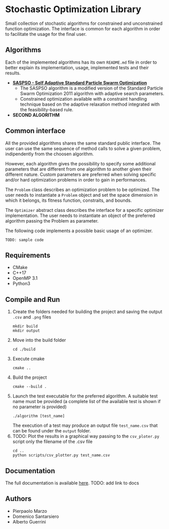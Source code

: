 # Stochastic Optimization Library
Small collection of stochastic algorithms for constrained and unconstrained function optimization. The interface is common for each algorithm in order to facilitate the usage for the final user.


## Algorithms
Each of the implemented algorithms has its own ```README.md``` file in order to better explain its implementation, usage, implemented tests and their results.
- [**SASPSO - Self Adaptive Standard Particle Swarm Optimization**](include/SASPSO/README.md)
  - The SASPSO algorithm is a modified version of the Standard Particle Swarm Optimization 2011 algorithm with adaptive search parameters.
  - Constrained optimization available with a constraint handling technique based on the adaptive relaxation method integrated with the feasibility-based rule.
- **SECOND ALGORITHM**

## Common interface
All the provided algorithms shares the same standard public interface. The user can use the same sequence of method calls to solve a given problem, indipendently from the choosen algorithm.

However, each algorithm gives the possibility to specify some additional parameters that are different from one algorithm to another given their different nature.
Custom parameters are preferred when solving specific and/or hard optimization problems in order to gain in performances.

The ```Problem``` class describes an optimization problem to be optimized. The user needs to instantiate a ```Problem``` object and set the space dimension in which it belongs, its fitness function, constraits, and bounds.

The ```Optimizer``` abstract class describes the interface for a specific optimizer implementation. The user needs to instantiate an object of the preferred algorithm passing the Problem as parameter.

The following code implements a possible basic usage of an optimizer.
```
TODO: sample code
```

## Requirements
- CMake
- C++17
- OpenMP 3.1
- Python3

## Compile and Run
1. Create the folders needed for building the project and saving the output `.csv` and `.png` files
   ```
   mkdir build
   mkdir output
   ```
2. Move into the build folder
   ```
   cd ./build
   ```
3. Execute cmake
   ```
   cmake ..
   ```
4. Build the project
   ```
   cmake --build .
   ```
5. Launch the test executable for the preferred algorithm. A suitable test name must be provided (a complete list of the available test is shown if no parameter is provided)
   ```
   ./algorithm [test_name]
   ```
   The execution of a test may produce an output file `test_name.csv` that can be found under the `output` folder.
6. TODO: Plot the results in a graphical way passing to the `csv_ploter.py` script only the filename of the .csv file
   ```
   cd ..
   python scripts/csv_plotter.py test_name.csv
   ```

## Documentation
The full documentation is available [here](). TODO: add link to docs

## Authors
- Pierpaolo Marzo
- Domenico Santarsiero
- Alberto Guerrini
